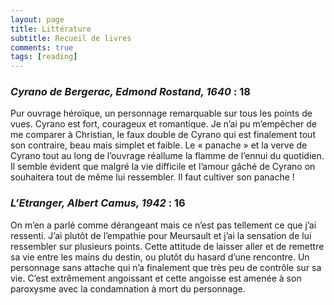 ```yaml
---
layout: page
title: Littérature
subtitle: Recueil de livres
comments: true
tags: [reading]
---
```

### *Cyrano de Bergerac, Edmond Rostand, 1640* :     **18**

Pur ouvrage héroïque, un personnage remarquable sur tous les points de vues. Cyrano est fort, courageux et romantique. Je n’ai pu m’empêcher de me comparer à Christian, le faux double de Cyrano qui est finalement tout son contraire, beau mais simplet et faible. Le « panache » et la verve de Cyrano tout au long de l’ouvrage réallume la flamme de l’ennui du quotidien. Il semble évident que malgré la vie difficile et l’amour gâché de Cyrano on souhaitera tout de même lui ressembler.
Il faut cultiver son panache !

### *L’Etranger, Albert Camus, 1942* :   **16**

On m’en a parlé comme dérangeant mais ce n’est pas tellement ce que j’ai ressenti. J’ai plutôt de l’empathie pour Meursault et j’ai la sensation de lui ressembler sur plusieurs points. Cette attitude de laisser aller et de remettre sa vie entre les mains du destin, ou plutôt du hasard d’une rencontre.
Un personnage sans attache qui n’a finalement que très peu de contrôle sur sa vie. C’est extrêmement angoissant et cette angoisse est amenée à son paroxysme avec la condamnation à mort du personnage.
